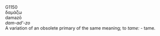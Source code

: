 G1150  
δαμάζω  
damazō  
*dam-ad‘-zo*  
A variation of an obsolete primary of the same meaning; to *tame:* -
tame.  
